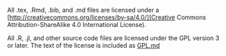 All .tex, .Rmd, .bib, and .md files are
licensed under a 
[http://creativecommons.org/licenses/by-sa/4.0/](Creative
Commons Attribution-ShareAlike 4.0 International License).

All .R, .jl, and other source code files are licensed under the GPL
version 3 or later. The text of the license is included as
[GPL.md](GPL.md)
